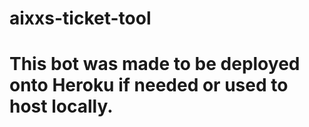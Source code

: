 # aixxs-ticket-tool
# This bot was made to be deployed onto Heroku if needed or used to host locally. 
